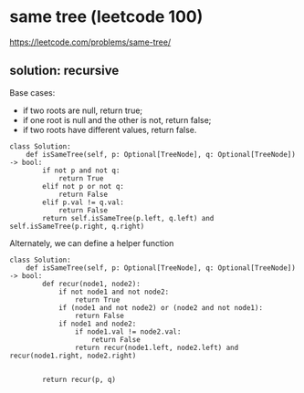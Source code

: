 # same tree (leetcode 100)

https://leetcode.com/problems/same-tree/

## solution: recursive

Base cases: 
* if two roots are null, return true; 
* if one root is null and the other is not, return false; 
* if two roots have different values, return false.

```
class Solution:
    def isSameTree(self, p: Optional[TreeNode], q: Optional[TreeNode]) -> bool:
        if not p and not q:
            return True
        elif not p or not q:
            return False
        elif p.val != q.val:
            return False
        return self.isSameTree(p.left, q.left) and self.isSameTree(p.right, q.right)
```

Alternately, we can define a helper function
```
class Solution:
    def isSameTree(self, p: Optional[TreeNode], q: Optional[TreeNode]) -> bool:
        def recur(node1, node2):
            if not node1 and not node2:
                return True
            if (node1 and not node2) or (node2 and not node1):
                return False
            if node1 and node2:
                if node1.val != node2.val:
                    return False
                return recur(node1.left, node2.left) and recur(node1.right, node2.right)
                 
        
        return recur(p, q)
```
